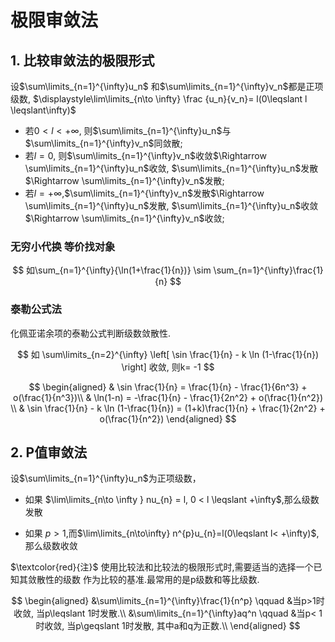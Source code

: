 # 极限审敛法

## 1. 比较审敛法的极限形式

设$\sum\limits_{n=1}^{\infty}u_n$ 和$\sum\limits_{n=1}^{\infty}v_n$都是正项级数, $\displaystyle\lim\limits_{n\to \infty} \frac {u_n}{v_n}= l(0\leqslant l \leqslant\infty)$

- 若$0< l< +\infty$, 则$\sum\limits_{n=1}^{\infty}u_n$与$\sum\limits_{n=1}^{\infty}v_n$同敛散;
- 若$l=0$, 则$\sum\limits_{n=1}^{\infty}v_n$收敛$\Rightarrow \sum\limits_{n=1}^{\infty}u_n$收敛, $\sum\limits_{n=1}^{\infty}u_n$发散$\Rightarrow \sum\limits_{n=1}^{\infty}v_n$发散;
- 若$l=+\infty$,$\sum\limits_{n=1}^{\infty}v_n$发散$\Rightarrow \sum\limits_{n=1}^{\infty}u_n$发散, $\sum\limits_{n=1}^{\infty}u_n$收敛$\Rightarrow \sum\limits_{n=1}^{\infty}v_n$收敛;

### 无穷小代换 **等价找对象**

$$
如\sum_{n=1}^{\infty}{\ln(1+\frac{1}{n})} \sim \sum_{n=1}^{\infty}\frac{1}{n}
$$

### 泰勒公式法

化佩亚诺余项的泰勒公式判断级数敛散性.

$$
如 \sum\limits_{n=2}^{\infty} \left[ \sin \frac{1}{n} - k \ln (1-\frac{1}{n}) \right] 收敛, 则k= -1
$$

$$
\begin{aligned}
	& \sin \frac{1}{n}  = \frac{1}{n} - \frac{1}{6n^3} + o(\frac{1}{n^3})\\
	& \ln(1-n) = -\frac{1}{n} - \frac{1}{2n^2} + o(\frac{1}{n^2}) \\
	& \sin \frac{1}{n} - k \ln (1-\frac{1}{n}) = (1+k)\frac{1}{n} + \frac{1}{2n^2} + o(\frac{1}{n^2})
\end{aligned}
$$

## 2. P值审敛法

设$\sum\limits_{n=1}^{\infty}u_n$为正项级数，

- 如果 $\lim\limits_{n\to \infty } nu_{n} = l, 0 < l \leqslant +\infty$,那么级数发散

- 如果 $p>1$,而$\lim\limits_{n\to\infty} n^{p}u_{n}=l(0\leqslant l< +\infty)$,那么级数收敛

$\textcolor{red}{注}$ 使用比较法和比较法的极限形式时,需要适当的选择一个已知其敛散性的级数 作为比较的基准.最常用的是p级数和等比级数.

$$
\begin{aligned}
	&\sum\limits_{n=1}^{\infty}\frac{1}{n^p} \qquad &当p>1时收敛, 当p\leqslant 1时发散.\\
	&\sum\limits_{n=1}^{\infty}aq^n \qquad &当p< 1时收敛, 当p\geqslant 1时发散, 其中a和q为正数.\\
\end{aligned}
$$
